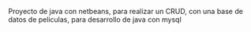 Proyecto de java con netbeans, para realizar un CRUD, con una base de datos de peliculas, para desarrollo de java con mysql
